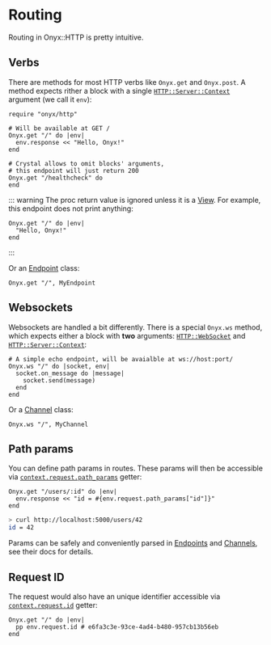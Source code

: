 # Routing

Routing in Onyx::HTTP is pretty intuitive.

## Verbs

There are methods for most HTTP verbs like `Onyx.get` and `Onyx.post`. A method expects rither a block with a single [`HTTP::Server::Context`](https://crystal-lang.org/api/latest/HTTP/Server/Context.html) argument (we call it `env`):

```crystal
require "onyx/http"

# Will be available at GET /
Onyx.get "/" do |env|
  env.response << "Hello, Onyx!"
end

# Crystal allows to omit blocks' arguments,
# this endpoint will just return 200
Onyx.get "/healthcheck" do
end
```

::: warning
The proc return value is ignored unless it is a [View](/http/views). For example, this endpoint does not print anything:

```crystal
Onyx.get "/" do |env|
  "Hello, Onyx!"
end
```

:::

Or an [Endpoint](/http/endpoints) class:

```crystal
Onyx.get "/", MyEndpoint
```

## Websockets

Websockets are handled a bit differently. There is a special `Onyx.ws` method, which expects either a block with **two** arguments: [`HTTP::WebSocket`](https://crystal-lang.org/api/latest/HTTP/WebSocket.html) and [`HTTP::Server::Context`](https://crystal-lang.org/api/latest/HTTP/Server/Context.html):

```crystal
# A simple echo endpoint, will be avaialble at ws://host:port/
Onyx.ws "/" do |socket, env|
  socket.on_message do |message|
    socket.send(message)
  end
end
```

Or a [Channel](/http/channels) class:

```crystal
Onyx.ws "/", MyChannel
```

## Path params

You can define path params in routes. These params will then be accessible via [`context.request.path_params`](https://api.onyxframework.org/http/HTTP/Request.html#path_params%3AHash%28String%2CString%29-instance-method) getter:

```crystal
Onyx.get "/users/:id" do |env|
  env.response << "id = #{env.request.path_params["id"]}"
end
```

```sh
> curl http://localhost:5000/users/42
id = 42
```

Params can be safely and conveniently parsed in [Endpoints](/http/endpoints) and [Channels](/http/channels), see their docs for details.

## Request ID

The request would also have an unique identifier accessible via [`context.request.id`](https://api.onyxframework.org/http/HTTP/Request.html#id-instance-method) getter:

```crystal
Onyx.get "/" do |env|
  pp env.request.id # e6fa3c3e-93ce-4ad4-b480-957cb13b56eb
end
```
